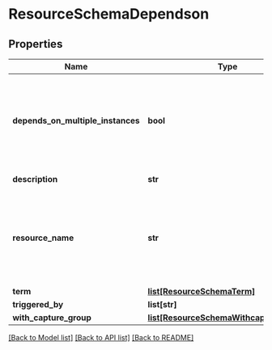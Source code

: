 # ResourceSchemaDependson

## Properties
Name | Type | Description | Notes
------------ | ------------- | ------------- | -------------
**depends_on_multiple_instances** | **bool** | Depends on multiple instances of the depends-on resource. One to many relationship. Eg: ae interface can be dependent on multiple interfaces | [optional] 
**description** | **str** | Description about the dependency | [optional] 
**resource_name** | **str** | Name of dependent resource &lt;topic-name&gt;/&lt;resource-name&gt;. Should be of pattern [a-z][a-z-]*(\\.{1}[a-z0-9-]+)*/[a-z][a-z0-9-]* | 
**term** | [**list[ResourceSchemaTerm]**](ResourceSchemaTerm.md) |  | 
**triggered_by** | **list[str]** |  | [optional] 
**with_capture_group** | [**list[ResourceSchemaWithcapturegroup]**](ResourceSchemaWithcapturegroup.md) |  | [optional] 

[[Back to Model list]](../README.md#documentation-for-models) [[Back to API list]](../README.md#documentation-for-api-endpoints) [[Back to README]](../README.md)


